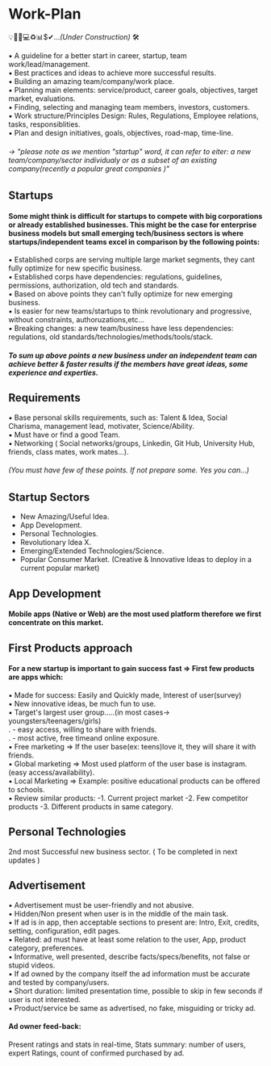 # Work-Plan   
💡📝💱💻♻📊$✔...*(Under Construction)* 🛠

▪ A guideline for a better start in career, startup, team work/lead/management.  
▪ Best practices and ideas to achieve more successful results.  
▪ Building an amazing team/company/work place.  
▪ Planning main elements: service/product, career goals, objectives, target market, evaluations.  
▪ Finding, selecting and managing team members, investors, customers.  
▪ Work structure/Principles Design: Rules, Regulations, Employee relations, tasks, responsiblities.  
▪ Plan and design initiatives, goals, objectives, road-map, time-line.
###### -> *"please note as we mention "startup" word, it can refer to eiter: a new team/company/sector individualy or as a subset of an existing company(recently a popular great companies )"*

## Startups
#### Some might think is difficult for startups to compete with big corporations or already established businesses. This might be the case for enterprise business models but small emerging tech/business sectors is where startups/independent teams excel in comparison by the following points:
▪ Established corps are serving multiple large market segments, they cant fully optimize for new specific business.  
▪ Established corps have dependencies: regulations, guidelines, permissions, authorization, old tech and standards.  
▪ Based on above points they can't fully optimize for new emerging business.  
▪ Is easier for new teams/startups to think revolutionary and progressive, without constraints, authoruzations,etc...  
▪ Breaking changes: a new team/business have less dependencies: regulations, old standards/technologies/methods/tools/stack.

#### *To sum up above points a new business under an independent team can achieve better & faster results if the members have great ideas, some experience and experties.*  

## Requirements
▪ Base personal skills requirements, such as: Talent & Idea, Social Charisma, management lead, motivater, Science/Ability.  
▪ Must have or find a good Team.  
▪ Networking ( Social networks/groups, Linkedin, Git Hub, University Hub, friends, class mates, work mates...).  
###### (You must have few of these points. If not prepare some. Yes you can...)


## Startup Sectors
- New Amazing/Useful Idea.  
- App Development.  
- Personal Technologies.  
- Revolutionary Idea X.  
- Emerging/Extended Technologies/Science.  
- Popular Consumer Market. (Creative & Innovative Ideas to deploy in a current popular market)

## App Development
#### Mobile apps (Native or Web) are the most used platform therefore we first concentrate on this market.  

## First Products approach
#### For a new startup is important to gain success fast => First few products are apps which:  
▪ Made for success: Easily and Quickly made, Interest of user(survey)   
▪ New innovative ideas, be much fun to use.  
▪ Target's largest user group.....(in most cases-> youngsters/teenagers/girls)  
. - easy access, willing to share with friends.  
. - most active, free timeand online exposure.  
▪ Free marketing  => If the user base(ex: teens)love it, they will share it with friends.  
▪ Global marketing => Most used platform of the user base is instagram. (easy access/availability).  
▪ Local Marketing =>  Example: positive educational products can be offered to schools.  
▪ Review similar products: -1. Current project market -2. Few competitor products  -3. Different products in same category.

## Personal Technologies  
2nd most Successful new business sector. ( To be completed in next updates )


## Advertisement
▪ Advertisement must be user-friendly and not abusive.  
▪ Hidden/Non present when user is in the middle of the main task.  
▪ If ad is in app, then acceptable sections to present are: Intro, Exit, credits, setting, configuration, edit pages.  
▪ Related: ad must have at least some relation to the user, App, product category, preferences.  
▪ Informative, well presented, describe facts/specs/benefits, not false or stupid videos.  
▪ If ad owned by the company itself the ad information must be accurate and tested by company/users.  
▪ Short duration: limited presentation time, possible to skip in few seconds if user is not interested.  
▪ Product/service be same as advertised, no fake, misguiding or tricky ad. 
#### Ad owner feed-back:
Present ratings and stats in real-time, Stats summary: number of users, expert Ratings, count of confirmed purchased by ad.
